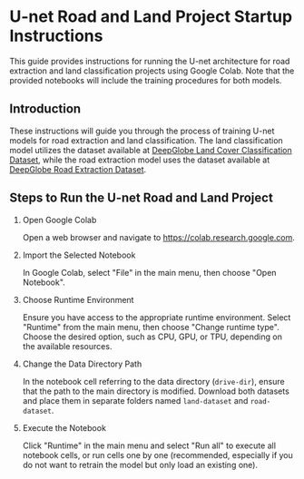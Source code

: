 # U-net Road and Land Project Startup Instructions

This guide provides instructions for running the U-net architecture for road extraction and land classification projects using Google Colab. Note that the provided notebooks will include the training procedures for both models.

## Introduction
These instructions will guide you through the process of training U-net models for road extraction and land classification. The land classification model utilizes the dataset available at [DeepGlobe Land Cover Classification Dataset](https://www.kaggle.com/datasets/balraj98/deepglobe-land-cover-classification-dataset), while the road extraction model uses the dataset available at [DeepGlobe Road Extraction Dataset](https://www.kaggle.com/datasets/balraj98/deepglobe-road-extraction-dataset).

## Steps to Run the U-net Road and Land Project

1. Open Google Colab

   Open a web browser and navigate to https://colab.research.google.com.

2. Import the Selected Notebook

   In Google Colab, select "File" in the main menu, then choose "Open Notebook".

3. Choose Runtime Environment

   Ensure you have access to the appropriate runtime environment. Select "Runtime" from the main menu, then choose "Change runtime type". Choose the desired option, such as CPU, GPU, or TPU, depending on the available resources.

4. Change the Data Directory Path

   In the notebook cell referring to the data directory (`drive-dir`), ensure that the path to the main directory is modified. Download both datasets and place them in separate folders named `land-dataset` and `road-dataset`.

5. Execute the Notebook

   Click "Runtime" in the main menu and select "Run all" to execute all notebook cells, or run cells one by one (recommended, especially if you do not want to retrain the model but only load an existing one).
